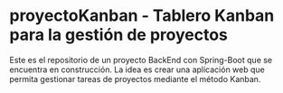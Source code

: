 # proyectoKanban - Tablero Kanban para la gestión de proyectos

Este es el repositorio de un proyecto BackEnd con Spring-Boot que se encuentra en construcción.
La idea es crear una aplicación web que permita gestionar tareas de proyectos mediante el método Kanban.

